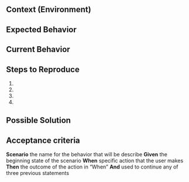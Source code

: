 <!--- Provide a general summary of the issue in the Title above -->
## Context (Environment)
<!--- How has this issue affected you? What are you trying to accomplish? -->
<!--- Providing context helps us come up with a solution that is most useful in the real world -->

## Expected Behavior
<!--- Tell us what should happen -->

## Current Behavior
<!--- Tell us what happens instead of the expected behavior -->

## Steps to Reproduce
<!--- Provide a link to a live example, or an unambiguous set of steps to reproduce this bug.-->
<!--- Include code to reproduce, if relevant -->

1.
2.
3.
4.

## Possible Solution
<!--- Not obligatory, but suggest a fix/reason for the bug, -->

## Acceptance criteria

**Scenario** the name for the behavior that will be describe
**Given** the beginning state of the scenario
**When** specific action that the user makes
**Then** the outcome of the action in “When”
**And** used to continue any of three previous statements
